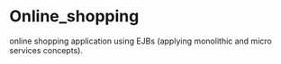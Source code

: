 # Online_shopping
online shopping application using EJBs (applying monolithic and micro services concepts).
